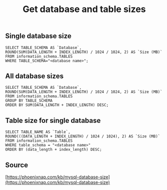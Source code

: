 ﻿---
id: mysql_db_and_table_size
title: Get database and table sizes
slug: /
---

## Single database size

```mysql
SELECT TABLE_SCHEMA AS `Database`,
ROUND(SUM(DATA_LENGTH + INDEX_LENGTH) / 1024 / 1024, 2) AS `Size (MB)`
FROM information_schema.TABLES
WHERE TABLE_SCHEMA="<database name>";
```

## All database sizes

```mysql
SELECT TABLE_SCHEMA AS `Database`,
ROUND(SUM(DATA_LENGTH + INDEX_LENGTH) / 1024 / 1024, 2) AS `Size (MB)`
FROM information_schema.TABLES
GROUP BY TABLE_SCHEMA
ORDER BY SUM(DATA_LENGTH + INDEX_LENGTH) DESC;
```

## Table size for single database

```mysql
SELECT TABLE_NAME AS `Table`,
ROUND(((DATA_LENGTH + INDEX_LENGTH) / 1024 / 1024), 2) AS `Size (MB)`
FROM information_schema.TABLES
WHERE table_schema = "<database name>"
ORDER BY (data_length + index_length) DESC;
```

## Source

[https://phoenixnap.com/kb/mysql-database-size](https://phoenixnap.com/kb/mysql-database-size)

<Comments />
